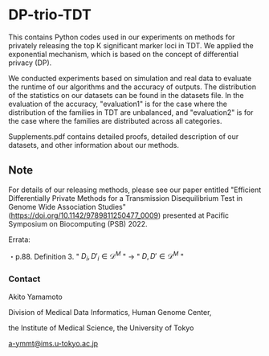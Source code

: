 # DP-trio-TDT
This contains Python codes used in our experiments on methods for privately releasing the top K significant marker loci in TDT. 
We applied the exponential mechanism, which is based on the concept of differential privacy (DP). 

We conducted experiments based on simulation and real data to evaluate the runtime of our algorithms and the accuracy of outputs. 
The distribution of the statistics on our datasets can be found in the datasets file. 
In the evaluation of the accuracy, "evaluation1" is for the case where the distribution of the families in TDT are unbalanced, 
and "evaluation2" is for the case where the families are distributed across all categories. 

Supplements.pdf contains detailed proofs, detailed description of our datasets, and other information about our methods.

## Note
For details of our releasing methods, please see our paper entitled "Efficient Differentially Private Methods for a Transmission Disequilibrium Test in Genome Wide Association Studies" (https://doi.org/10.1142/9789811250477_0009) presented at Pacific Symposium on Biocomputing (PSB) 2022.

Errata:

・p.88. Definition 3. " $D_i, D'_i \in \mathcal{D}^M$ " → " $D, D' \in \mathcal{D}^M$ "

### Contact
Akito Yamamoto

Division of Medical Data Informatics, Human Genome Center,

the Institute of Medical Science, the University of Tokyo

a-ymmt@ims.u-tokyo.ac.jp
